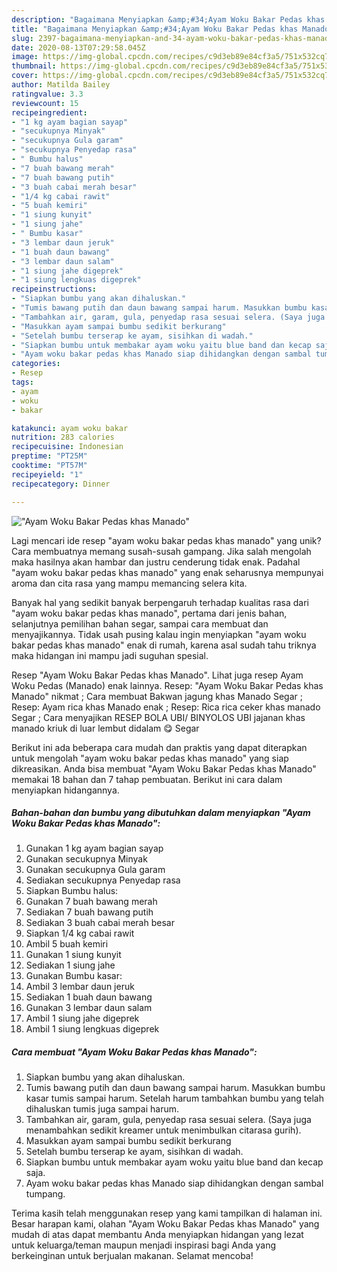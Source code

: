 ```yaml
---
description: "Bagaimana Menyiapkan &amp;#34;Ayam Woku Bakar Pedas khas Manado&amp;#34; Anti Gagal"
title: "Bagaimana Menyiapkan &amp;#34;Ayam Woku Bakar Pedas khas Manado&amp;#34; Anti Gagal"
slug: 2397-bagaimana-menyiapkan-and-34-ayam-woku-bakar-pedas-khas-manado-and-34-anti-gagal
date: 2020-08-13T07:29:58.045Z
image: https://img-global.cpcdn.com/recipes/c9d3eb89e84cf3a5/751x532cq70/ayam-woku-bakar-pedas-khas-manado-foto-resep-utama.jpg
thumbnail: https://img-global.cpcdn.com/recipes/c9d3eb89e84cf3a5/751x532cq70/ayam-woku-bakar-pedas-khas-manado-foto-resep-utama.jpg
cover: https://img-global.cpcdn.com/recipes/c9d3eb89e84cf3a5/751x532cq70/ayam-woku-bakar-pedas-khas-manado-foto-resep-utama.jpg
author: Matilda Bailey
ratingvalue: 3.3
reviewcount: 15
recipeingredient:
- "1 kg ayam bagian sayap"
- "secukupnya Minyak"
- "secukupnya Gula garam"
- "secukupnya Penyedap rasa"
- " Bumbu halus"
- "7 buah bawang merah"
- "7 buah bawang putih"
- "3 buah cabai merah besar"
- "1/4 kg cabai rawit"
- "5 buah kemiri"
- "1 siung kunyit"
- "1 siung jahe"
- " Bumbu kasar"
- "3 lembar daun jeruk"
- "1 buah daun bawang"
- "3 lembar daun salam"
- "1 siung jahe digeprek"
- "1 siung lengkuas digeprek"
recipeinstructions:
- "Siapkan bumbu yang akan dihaluskan."
- "Tumis bawang putih dan daun bawang sampai harum. Masukkan bumbu kasar tumis sampai harum. Setelah harum tambahkan bumbu yang telah dihaluskan tumis juga sampai harum."
- "Tambahkan air, garam, gula, penyedap rasa sesuai selera. (Saya juga menambahkan sedikit kreamer untuk menimbulkan citarasa gurih)."
- "Masukkan ayam sampai bumbu sedikit berkurang"
- "Setelah bumbu terserap ke ayam, sisihkan di wadah."
- "Siapkan bumbu untuk membakar ayam woku yaitu blue band dan kecap saja."
- "Ayam woku bakar pedas khas Manado siap dihidangkan dengan sambal tumpang."
categories:
- Resep
tags:
- ayam
- woku
- bakar

katakunci: ayam woku bakar 
nutrition: 283 calories
recipecuisine: Indonesian
preptime: "PT25M"
cooktime: "PT57M"
recipeyield: "1"
recipecategory: Dinner

---
```



![&#34;Ayam Woku Bakar Pedas khas Manado&#34;](https://img-global.cpcdn.com/recipes/c9d3eb89e84cf3a5/751x532cq70/ayam-woku-bakar-pedas-khas-manado-foto-resep-utama.jpg)

Lagi mencari ide resep &#34;ayam woku bakar pedas khas manado&#34; yang unik? Cara membuatnya memang susah-susah gampang. Jika salah mengolah maka hasilnya akan hambar dan justru cenderung tidak enak. Padahal &#34;ayam woku bakar pedas khas manado&#34; yang enak seharusnya mempunyai aroma dan cita rasa yang mampu memancing selera kita.

Banyak hal yang sedikit banyak berpengaruh terhadap kualitas rasa dari &#34;ayam woku bakar pedas khas manado&#34;, pertama dari jenis bahan, selanjutnya pemilihan bahan segar, sampai cara membuat dan menyajikannya. Tidak usah pusing kalau ingin menyiapkan &#34;ayam woku bakar pedas khas manado&#34; enak di rumah, karena asal sudah tahu triknya maka hidangan ini mampu jadi suguhan spesial.

Resep &#34;Ayam Woku Bakar Pedas khas Manado&#34;. Lihat juga resep Ayam Woku Pedas (Manado) enak lainnya. Resep: &#34;Ayam Woku Bakar Pedas khas Manado&#34; nikmat ; Cara membuat Bakwan jagung khas Manado Segar ; Resep: Ayam rica khas Manado enak ; Resep: Rica rica ceker khas manado Segar ; Cara menyajikan RESEP BOLA UBI/ BINYOLOS UBI jajanan khas manado kriuk di luar lembut didalam 😋 Segar


Berikut ini ada beberapa cara mudah dan praktis yang dapat diterapkan untuk mengolah &#34;ayam woku bakar pedas khas manado&#34; yang siap dikreasikan. Anda bisa membuat &#34;Ayam Woku Bakar Pedas khas Manado&#34; memakai 18 bahan dan 7 tahap pembuatan. Berikut ini cara dalam menyiapkan hidangannya.

<!--inarticleads1-->

##### Bahan-bahan dan bumbu yang dibutuhkan dalam menyiapkan &#34;Ayam Woku Bakar Pedas khas Manado&#34;:

1. Gunakan 1 kg ayam bagian sayap
1. Gunakan secukupnya Minyak
1. Gunakan secukupnya Gula garam
1. Sediakan secukupnya Penyedap rasa
1. Siapkan  Bumbu halus:
1. Gunakan 7 buah bawang merah
1. Sediakan 7 buah bawang putih
1. Sediakan 3 buah cabai merah besar
1. Siapkan 1/4 kg cabai rawit
1. Ambil 5 buah kemiri
1. Gunakan 1 siung kunyit
1. Sediakan 1 siung jahe
1. Gunakan  Bumbu kasar:
1. Ambil 3 lembar daun jeruk
1. Sediakan 1 buah daun bawang
1. Gunakan 3 lembar daun salam
1. Ambil 1 siung jahe digeprek
1. Ambil 1 siung lengkuas digeprek




<!--inarticleads2-->

##### Cara membuat &#34;Ayam Woku Bakar Pedas khas Manado&#34;:

1. Siapkan bumbu yang akan dihaluskan.
1. Tumis bawang putih dan daun bawang sampai harum. Masukkan bumbu kasar tumis sampai harum. Setelah harum tambahkan bumbu yang telah dihaluskan tumis juga sampai harum.
1. Tambahkan air, garam, gula, penyedap rasa sesuai selera. (Saya juga menambahkan sedikit kreamer untuk menimbulkan citarasa gurih).
1. Masukkan ayam sampai bumbu sedikit berkurang
1. Setelah bumbu terserap ke ayam, sisihkan di wadah.
1. Siapkan bumbu untuk membakar ayam woku yaitu blue band dan kecap saja.
1. Ayam woku bakar pedas khas Manado siap dihidangkan dengan sambal tumpang.




Terima kasih telah menggunakan resep yang kami tampilkan di halaman ini. Besar harapan kami, olahan &#34;Ayam Woku Bakar Pedas khas Manado&#34; yang mudah di atas dapat membantu Anda menyiapkan hidangan yang lezat untuk keluarga/teman maupun menjadi inspirasi bagi Anda yang berkeinginan untuk berjualan makanan. Selamat mencoba!
